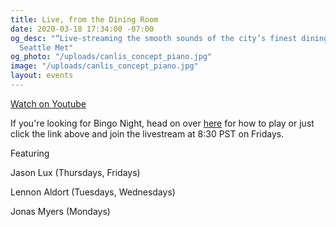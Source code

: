 ```yaml
---
title: Live, from the Dining Room
date: 2020-03-18 17:34:00 -07:00
og_desc: "“Live-streaming the smooth sounds of the city’s finest dining room…”  -
  Seattle Met"
og_photo: "/uploads/canlis_concept_piano.jpg"
image: "/uploads/canlis_concept_piano.jpg"
layout: events
---
```


<div class="EventsButton mt1 mb10">
  <a class="Caption" href="https://youtu.be/4v5r2VqhYV0">
    Watch on Youtube
  </a>
</div>

If you're looking for Bingo Night, head on over <a href="/bingo">here</a> for how to play or just click the link above and join the livestream at 8:30 PST on Fridays.

<p class="Caption">Featuring</p>

Jason Lux (Thursdays, Fridays)

Lennon Aldort (Tuesdays, Wednesdays)

Jonas Myers (Mondays)
